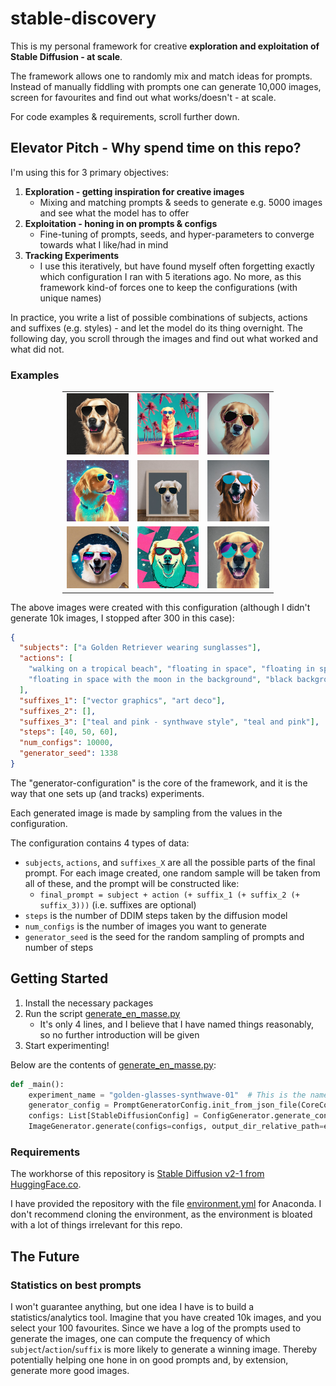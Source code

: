 # stable-discovery

This is my personal framework for creative **exploration and exploitation of Stable Diffusion - at scale**.

The framework allows one to randomly mix and match ideas for prompts.
Instead of manually fiddling with prompts one can generate 10,000 images, screen for favourites and find out what works/doesn't - at scale.  

For code examples & requirements, scroll further down.


## Elevator Pitch - Why spend time on this repo?

I'm using this for 3 primary objectives:

1. **Exploration - getting inspiration for creative images**
    - Mixing and matching prompts & seeds to generate e.g. 5000 images and see what the model has to offer
2. **Exploitation - honing in on prompts & configs**
    - Fine-tuning of prompts, seeds, and hyper-parameters to converge towards what I like/had in mind
3. **Tracking Experiments** 
    - I use this iteratively, but have found myself often forgetting exactly which configuration I ran with 5 iterations ago. No more, as this framework kind-of forces one to keep the configurations (with unique names) 

In practice, you write a list of possible combinations of subjects, actions and 
suffixes (e.g. styles) - and let the model do its thing overnight. 
The following day, you scroll through the images and find out what worked and what did not.


### Examples

<table cellspacing="0" cellpadding="0" 
style="border-collapse: collapse; border: none; width: 67%; margin: auto">
  <tr style="border: none;">
    <td style="border: none;"><img src="./media/cherry-picks/6.jpg" alt="1" width="100%"/></td>
    <td style="border: none;"><img src="./media/cherry-picks/24.jpg" alt="2" width="100%"/></td>
    <td style="border: none;"><img src="./media/cherry-picks/68.jpg" alt="3" width="100%"/></td>
  </tr>
  <tr style="border: none;">
    <td style="border: none;"><img src="./media/cherry-picks/55.jpg" alt="4" width="100%"/></td>
    <td style="border: none;"><img src="./media/cherry-picks/505.jpg" alt="5" width="100%"/></td>
    <td style="border: none;"><img src="./media/cherry-picks/103.jpg" alt="6" width="100%"/></td>
  </tr>
  <tr style="border: none;">
    <td style="border: none;"><img src="./media/cherry-picks/95.jpg" alt="7" width="100%"/></td>
    <td style="border: none;"><img src="./media/cherry-picks/242.jpg" alt="8" width="100%"/></td>
    <td style="border: none;"><img src="./media/cherry-picks/40.jpg" alt="9" width="100%"/></td>
  </tr>

</table>

The above images were created with this configuration (although I didn't generate 10k images, I stopped after 300 in this case):

```json
{
  "subjects": ["a Golden Retriever wearing sunglasses"],
  "actions": [
    "walking on a tropical beach", "floating in space", "floating in space with galaxies in the background",
    "floating in space with the moon in the background", "black background", "grey background", "white background"
  ],
  "suffixes_1": ["vector graphics", "art deco"],
  "suffixes_2": [],
  "suffixes_3": ["teal and pink - synthwave style", "teal and pink"],
  "steps": [40, 50, 60],
  "num_configs": 10000,
  "generator_seed": 1338
}
```

The "generator-configuration" is the core of the framework, and it is the way that one sets up (and tracks) experiments.

Each generated image is made by sampling from the values in the configuration.


The configuration contains 4 types of data:

* `subjects`, `actions`, and `suffixes_X` are all the possible parts of the final prompt. 
For each image created, one random sample will be taken from all of these, 
and the prompt will be constructed like:
  * `final_prompt = subject + action (+ suffix_1 (+ suffix_2 (+ suffix_3)))` (i.e. suffixes are optional)      
* `steps` is the number of DDIM steps taken by the diffusion model
* `num_configs` is the number of images you want to generate
* `generator_seed` is the seed for the random sampling of prompts and number of steps

## Getting Started

1. Install the necessary packages
2. Run the script [generate_en_masse.py](/src/main/executables/examples/generate_en_masse.py)
    * It's only 4 lines, and I believe that I have named things reasonably, so no further introduction will be given
3. Start experimenting!

Below are the contents of [generate_en_masse.py](/src/main/executables/examples/generate_en_masse.py):
```python
def _main():
    experiment_name = "golden-glasses-synthwave-01"  # This is the name of your config under ".../data/generator-configs/{experiment_name}.json"
    generator_config = PromptGeneratorConfig.init_from_json_file(CoreConfig.get_generator_configs_dir() + f'{experiment_name}.json')
    configs: List[StableDiffusionConfig] = ConfigGenerator.generate_configs_v1_a(generator_config)
    ImageGenerator.generate(configs=configs, output_dir_relative_path=experiment_name)
```

### Requirements

The workhorse of this repository is [Stable Diffusion v2-1 from HuggingFace.co](https://huggingface.co/stabilityai/stable-diffusion-2-1).

I have provided the repository with the file [environment.yml](/environment.yml) for Anaconda.
I don't recommend cloning the environment, as the environment is bloated with a lot of things irrelevant for this repo. 

## The Future


### Statistics on best prompts
I won't guarantee anything, but one idea I have is to build 
a statistics/analytics tool. 
Imagine that you have created 10k images, and you select your 100 favourites.
Since we have a log of the prompts used to generate the images, 
one can compute the frequency of which `subject`/`action`/`suffix` 
is more likely to generate a winning image.
Thereby potentially helping one hone in on good prompts and, 
by extension, generate more good images. 
